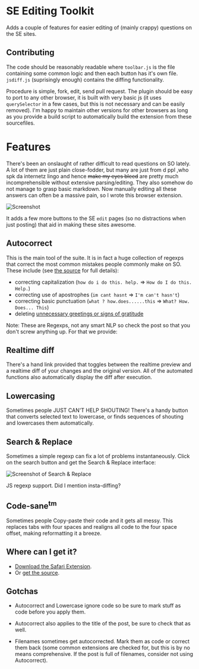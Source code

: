 SE Editing Toolkit
==================

Adds a couple of features for easier editing of (mainly crappy) questions on the SE sites. 

Contributing
------------

The code should be reasonably readable where `toolbar.js` is the file containing some common logic and then each button has it's own file. `jsdiff.js` (suprisingly enough) contains the diffing functionality.

Procedure is simple, fork, edit, send pull request. The plugin should be easy to port to any other browser, it is built with very basic js (it uses `querySelector` in a few cases, but this is not necessary and can be easily removed). I'm happy to maintain other versions for other browsers as long as you provide a build script to automatically build the extension from these sourcefiles.

Features
========

There's been an onslaught of rather difficult to read questions on SO lately. A lot of them are just plain close-fodder, but many are just from d ppl ,who spk da internetz lingo and hence <strike>make my eyes bleed</strike> are pretty much incomprehensible  without extensive parsing/editing. They also somehow do not manage to grasp basic markdown. Now manually editing all these answers can often be a massive pain, so I wrote this browser extension.

![Screenshot][1]

It adds a few more buttons to the SE `edit` pages (so no distractions when just posting) that aid in making these sites awesome.

Autocorrect
-----------

This is the main tool of the suite. It is in fact a huge collection of regexps that correct the most common mistakes people commonly make on SO. These include (see [the source][2] for full details):

- correcting capitalization (`how do i do this. help.` => `How do I do this. Help.`)
- correcting use of apostrophes (`im cant hasnt` => `I'm can't hasn't`)
- correcting basic punctuation (`what ? how.does......this` => `What? How. Does... This`)
- deleting [unnecessary greetings or signs of gratitude][3]

Note: These are Regexps, not any smart NLP so check the post so that you don't screw anything up. For that we provide:

Realtime diff
-------------

There's a hand link provided that toggles between the realtime preview and a realtime diff of your changes and the original version. All of the automated functions also automatically display the diff after execution.

Lowercasing
-----------

Sometimes people JUST CAN'T HELP SHOUTING! There's a handy button that converts selected text to lowercase, or finds sequences of shouting and lowercases them automatically.

Search & Replace
----------------

Sometimes a simple regexp can fix a lot of problems instantaneously. Click on the search button and get the Search & Replace interface:

![Screenshot of Search & Replace][4]

JS regexp support. Did I mention insta-diffing?


Code-sane<sup>tm</sup>
---------------------

Sometimes people Copy-paste their code and it gets all messy. This replaces tabs with four spaces and realigns all code to the four space offset, making reformatting it a breeze.

Where can I get it?
-----------

- [Download the Safari Extension][5].
- Or [get the source][6].

Gotchas
-------

- Autocorrect and Lowercase ignore code so be sure to mark stuff as code before you apply them.
- Autocorrect also applies to the title of the post, be sure to check that as well.
- Filenames sometimes get autocorrected. Mark them as code or correct them back (some common extensions are checked for, but this is by no means comprehensive. If the post is full of filenames, consider not using Autocorrect).


  [1]: http://i.imgur.com/4k5f4.png
  [2]: https://github.com/gampleman/SE-Editor-Toolkit/blob/master/autocorrect.js
  [3]: http://meta.stackoverflow.com/questions/2950
  [4]: http://i.imgur.com/tKf1k.png
  [5]: https://github.com/downloads/gampleman/SE-Editor-Toolkit/safari-v1.safariextz
  [6]: https://github.com/gampleman/SE-Editor-Toolkit